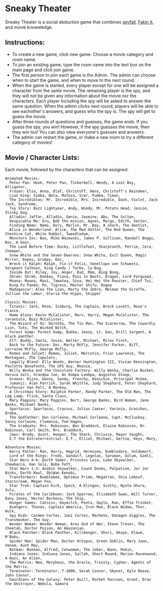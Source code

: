 # Sneaky Theater

Sneaky Theater is a social deduction game that combines [spyfall](https://www.spyfall.app/), [Fakin It](https://www.jackboxgames.com/fakin-it/), and movie knoweledge.

## Instructions:
* To create a new game, click new game. Choose a movie category and room name.
* To join an existing game, type the room name into the text box on the main page and click join game.
* The first person to join each game is the Admin. The admin can choose when to start the game, and when to move to the next round. 
* When the game is started, every player except for one will be assigned a character from the same movie. The remaining player is the spy, and they
will not be given any information about the movie nor the characters. Each player including the spy will be asked to answer the same question. When the admin
clicks next round, players will be able to see eachother's answers, and guess who the spy is. The spy will get to guess the movie.
* After three rounds of questions and guesses, the game ends. If you guess the spy, you win! However, if the spy guesses the movie, then they win too! 
You can also view everyone's guesses and answers.
* The admin can restart the game, or make a new room to try a different category of movies!

## Movie / Character Lists:
Each movie, followed by the characters that can be assigned:
```
Animated Movies:
  Peter Pan: Hook, Peter Pan, Tinkerbell, Wendy, A Lost Boy, Alligator,
  Frozen: Elsa, Anna, Olaf, Christoff, Hans, Christoff's Reindeer,
  Lion King: Simba, Nala, Mufasa, Scar, Pumba, Timon,
  The Incredibles: Mr. Incredible, Mrs. Incredible, Dash, Violet, Jack Jack, Syndrome,
  Toy Story: Buzz Lightyear, Andy, Woody, Mr. Potato Head, Jessie, Slinky Dog,
  Alladin: Jaffar, Alladin, Genie, Jasmine, Abu, The Sultan,
  Despicable Me: Gru, Bob the minion, Agnes, Margo, Edith, Vector,
  Finding Nemo: Nemo, Dory, Marlin, Mr. Ray, A shark, The dentist,
  Alice in Wonderland: Alice, The Mad Hatter, The Red Queen, The Cheshire Cat, White Rabbit, Tweedledum,
  Monsters Inc: Boo, Mike Wazowski, James P. Sullivan, Randall Boggs, Roz, A Door,
  The Land Before Time: Ducky, Littlefoot, Sharptooth, Petrie, Cera, Chomper,
  Snow White and the Seven Dwarves: Snow White, Evil Queen, Magic Mirror, Dopey, Grumpy, Doc,
  Wreck-it Ralph: Ralph, Fix-it Felix, Vanellope von Schweetz, Sergeant Calhoun, King Candy / Turbo, Cy-Bug,
  Inside Out: Riley, Joy, Anger, Dad, Mom, Bing Bong,
  Shrek: Shrek, Donkey, Fiona, Puss in Boots, Dragon, Lord Farquaad,
  Moana: Moana, Maui, Tamatoa, Sina, Hei Hei the Rooster, Chief Tui,
  Kung Fu Panda: Po, Tigress, Master Shifu, Oogwa
  Madagascar: Alex the Lion, Marty the Zebra, Melman the Giraffe, Jullian the Lemur, Gloria the Hippo, Skipper

Classic Movies:
  Titanic: Jack, Rose, Iceburg, The Captain, Brock Lovett, Rose's Fiance,
  Home Alone: Kevin McCalister, Marv, Harry, Megan McCalister, The tarantula, Buzz McCalister,
  The Wizard of Oz: Dorothy, The Tin Man, The Scarecrow, The Cowardly Lion, Toto, The Wicked Witch,
  Forest Gump: Forest Gump, Bubba, Jenny, Lt. Dan, Drill Sargent, A black panther,
  Elf: Buddy, Santa, Jovie, Walter, Michael, Miles Finch,
  Back to the Future: Doc, Marty McFly, Jennifer Parker, Biff, Lorraine McFly, George McFly,
  Romeo and Juliet: Romeo, Juliet, Mercutio, Friar Lawrence, The Montagues, The Capulets,
  Legally Blond: Ella Woods, Warner Huntington III, Vivian Kensington, Paulette Bonafonte, The UPS Guy, Moonie,
  Willy Wonka and the Chocolate Factory: Willy Wonka, Charlie Bucket, Veruca Salt, Grandpa Joe, An Oompa Loompa, Augustus Gloop,
  Grease: Rizzo, Danny, Sandy, Frenchy, Kenickie, Principal McGee,
  Jumanji: Alan Parrish, Sarah Whittle, Judy Shephard, Peter Shephard, Professor Van Pelt, A Monkey,
  A Christmas Story: Ralphie Parker, Randy Parker, The Old Man, The Leg Lamp, Flick, Santa Claus,
  Mary Poppins: Mary Poppins, Bert, George Banks, Bird Woman, Jane Banks, Michael Banks,
  Spartacus: Spartacus, Crassus, Julius Caeser, Varinia, Gracchus, Draba,
  The Godfather: Don Corleone, Michael Corleone, Capt. McCluskey, Sonny Corleone, Clemenza, Tom Hagen,
  The Graduate: Mrs. Robinson, Ben Braddock, Elaine Robinson, Mr. Robinson, Carl Smith, Mrs. Braddock,
  Jaws: Brody, Quint, Hooper, The Shark, Chrissie, Mayor Vaughn,
  E.T the Extraterrestrial: E.T., Elliot, Michael, Gertie, Keys, Mary,

Adventure Movies:
  Harry Potter: Ron, Harry, Hagrid, Hermione, Dumbledore, Voldemort,
  Lord of the Rings: Frodo, Gandalf, Legolas, Saruman, Golum, Gimli,
  Star Wars 4-6: Darth Vader, Princess Leia, Luke Skywalker, Chewbacca, Han Solo, Boba Fett,
  Star Wars 1-3: Anakin Skywalker, Count Dooku, Palpatine, Jar Jar Binks, Darth Maul, ObiWan Kenobi,
  Transformers: Bumblebee, Optimus Prime, Megatron, Shia Lebouf, Starscream, Megan Fox,
  Star Trek: Captain Kirk, Spock, A Klingon, Scotty, Nyota Uhura, Sulu,
  Pirates of the Caribbean: Jack Sparrow, Elizabeth Swan, Will Turner, Davy Jones, Hector Barbosa, The Ship,
  Hunger Games: Catniss, Haymitch, Peeta, Gayle, Rue, Effie Trinket,
  Avengers: Thanos, Captain America, Iron Man, Black Widow, Thor, Hulk,
  Spy Kids: Carmen Cortez, Juni Cortez, Machete, Donagon Giggles, The Transmooker, The Guy,
  Wonder Woman: Wonder Woman, Ares God of War, Steve Trevor, The Cheetah, Doctor Poison, An Amazonian,
  Black Panther: Black Panther, Killmonger, Shuri, Okoye, Klaue, M'Baku,
  Spider Man: Spider Man, Docter Octopus, Green Goblin, Mary Jane, Venom, Aunt May,
  Batman: Batman, Alfred, Catwoman, The Joker, Bane, Robin,
  Indiana Jones: Indiana Jones, Sallah, Short Round, Marion Ravenwood, A Nazi, An Alien,
  The Matrix: Neo, Morpheus, the Oracle, Trinity, Cypher, Agents of the Matrix,
  Terminator: Terminator, T-1000, Sarah Connor, Skynet, Kyle Reese, John Connor,
  Gaurdians of the Galaxy: Peter Quill, Rocket Raccoon, Groot, Drax the Destroyer, Nebula, Gamora
```

